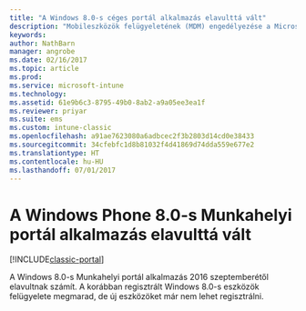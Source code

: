 ```yaml
---
title: "A Windows 8.0-s céges portál alkalmazás elavulttá vált"
description: "Mobileszközök felügyeletének (MDM) engedélyezése a Microsoft Intune-nal Windows Phone 8.0-telefonok esetén."
keywords: 
author: NathBarn
manager: angrobe
ms.date: 02/16/2017
ms.topic: article
ms.prod: 
ms.service: microsoft-intune
ms.technology: 
ms.assetid: 61e9b6c3-8795-49b0-8ab2-a9a05ee3ea1f
ms.reviewer: priyar
ms.suite: ems
ms.custom: intune-classic
ms.openlocfilehash: a91ae7623080a6adbcec2f3b2803d14cd0e38433
ms.sourcegitcommit: 34cfebfc1d8b81032f4d41869d74dda559e677e2
ms.translationtype: HT
ms.contentlocale: hu-HU
ms.lasthandoff: 07/01/2017
---
```

#  <a name="windows-phone-80-company-portal-app-deprecated"></a>A Windows Phone 8.0-s Munkahelyi portál alkalmazás elavulttá vált

[!INCLUDE[classic-portal](../includes/classic-portal.md)]

A Windows 8.0-s Munkahelyi portál alkalmazás 2016 szeptemberétől elavultnak számít. A korábban regisztrált Windows 8.0-s eszközök felügyelete megmarad, de új eszközöket már nem lehet regisztrálni.

